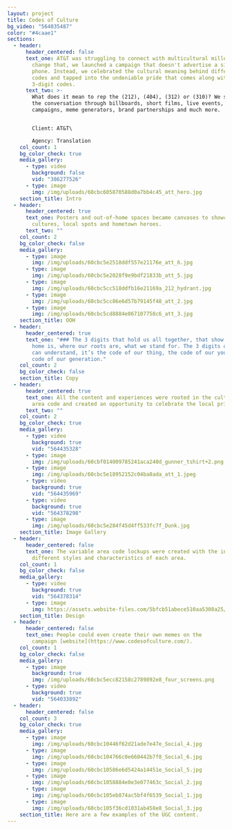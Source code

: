 ```yaml
---
layout: project
title: Codes of Culture
bg_video: "564035487"
color: "#4caae1"
sections:
  - header:
      header_centered: false
      text_one: AT&T was struggling to connect with multicultural millennials. And to
        change that, we launched a campaign that doesn't advertise a single
        phone. Instead, we celebrated the cultural meaning behind different area
        codes and tapped into the undeniable pride that comes along with the
        3-digit codes.
      text_two: >-
        What does it mean to rep the (212), (404), (312) or (310)? We started
        the conversation through billboards, short films, live events, radio
        campaigns, meme generators, brand partnerships and much more.


        Client: AT&T\

        Agency: Translation
    col_count: 1
    bg_color_check: true
    media_gallery:
      - type: video
        background: false
        vid: "386277526"
      - type: image
        img: /img/uploads/60cbc605870588d0a7bb4c45_att_hero.jpg
    section_title: Intro
  - header:
      header_centered: true
      text_one: Posters and out-of-home spaces became canvases to showcase different
        cultures, local spots and hometown heroes.
      text_two: ""
    col_count: 2
    bg_color_check: false
    media_gallery:
      - type: image
        img: /img/uploads/60cbc5e2518ddf557e21176e_att_6.jpg
      - type: image
        img: /img/uploads/60cbc5e2028f9e9bdf21833b_att_5.jpg
      - type: image
        img: /img/uploads/60cbc5cc518ddfb16e21169a_212_hydrant.jpg
      - type: image
        img: /img/uploads/60cbc5cc86e6d57b79145f48_att_2.jpg
      - type: image
        img: /img/uploads/60cbc5cd8884e067107758c6_att_3.jpg
    section_title: OOH
  - header:
      header_centered: true
      text_one: "### The 3 digits that hold us all together, that show us where our
        home is, where our roots are, what we stand for. The 3 digits only we
        can understand, it’s the code of our thing, the code of our youth, the
        code of our generation."
    col_count: 2
    bg_color_check: false
    section_title: Copy
  - header:
      header_centered: true
      text_one: All the content and experiences were rooted in the culture of each
        area code and created an opportunity to celebrate the local pride.
      text_two: ""
    col_count: 2
    bg_color_check: true
    media_gallery:
      - type: video
        background: true
        vid: "564435328"
      - type: image
        img: /img/uploads/60cbf014009785241aca240d_gunner_tshirt+2.png
      - type: image
        img: /img/uploads/60cbc5e18952152c04ba8ada_att_1.jpeg
      - type: video
        background: true
        vid: "564435969"
      - type: video
        background: true
        vid: "564378298"
      - type: image
        img: /img/uploads/60cbc5e284f45d4ff533fc7f_Dunk.jpg
    section_title: Image Gallery
  - header:
      header_centered: false
      text_one: The variable area code lockups were created with the influence of
        different styles and characteristics of each area.
    col_count: 1
    bg_color_check: false
    media_gallery:
      - type: video
        background: true
        vid: "564378314"
      - type: image
        img: https://assets.website-files.com/5bfcb51abece510aa5308a25/60cbf077cfa5155d40266f55_212%20typography.jpg
    section_title: Design
  - header:
      header_centered: false
      text_one: People could even create their own memes on the
        campaign [website](https://www.codesofculture.com/).
    col_count: 1
    bg_color_check: false
    media_gallery:
      - type: image
        background: true
        img: /img/uploads/60cbc5ecc82158c2789892e8_four_screens.png
      - type: video
        background: true
        vid: "564033892"
  - header:
      header_centered: false
    col_count: 3
    bg_color_check: true
    media_gallery:
      - type: image
        img: /img/uploads/60cbc10446f62d21ade7e47e_Social_4.jpg
      - type: image
        img: /img/uploads/60cbc104766c0e660442b7f8_Social_6.jpg
      - type: image
        img: /img/uploads/60cbc10586e6d5424a14451e_Social_5.jpg
      - type: image
        img: /img/uploads/60cbc1058884e0e3e077463c_Social_2.jpg
      - type: image
        img: /img/uploads/60cbc105eb874ac5bf4f6539_Social_1.jpg
      - type: image
        img: /img/uploads/60cbc105f36cd1031ab458e8_Social_3.jpg
    section_title: Here are a few examples of the UGC content.
---
```


